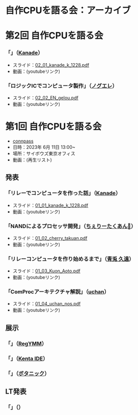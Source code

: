 # 自作CPUを語る会：アーカイブ

# 第2回 自作CPUを語る会

### 「」（[Kanade]()）

- スライド：[02_01_kanade_k_1228.pdf](./02_01_kanade_k_1228.pdf)
- 動画：(youtubeリンク)

### 「ロジックICでコンピュータ製作」（[ノグエレ](https://twitter.com/EN_gelou)）

- スライド：[02_02_EN_gelou.pdf](./02_02_EN_gelou.pdf)
- 動画：(youtubeリンク)

# 第1回 自作CPUを語る会

- [connpass](https://connpass.com/event/278142/)
- 日時：2023年 6月 11日 13:00~
- 場所：サイボウズ東京オフィス
- 動画：(再生リスト)

## 発表

### 「リレーでコンピュータを作った話」（[Kanade](https://twitter.com/kanade_k_1228)）

- スライド：[01_01_kanade_k_1228.pdf](./01_01_kanade_k_1228.pdf)
- 動画：(youtubeリンク)

### 「NANDによるプロセッサ開発」（[ちぇりーたくあん🍒](https://twitter.com/cherry_takuan)）

- スライド：[01_02_cherry_takuan.pdf](./01_02_cherry_takuan.pdf)
- 動画：(youtubeリンク)

### 「リレーコンピュータを作り始めるまで」（[青兎 久遠](https://twitter.com/Kuon_Aoto)）

- スライド：[01_03_Kuon_Aoto.pdf](./01_03_Kuon_Aoto.pdf)
- 動画：(youtubeリンク)

### 「ComProcアーキテクチャ解説」（[uchan](https://twitter.com/uchan_nos)）

- スライド：[01_04_uchan_nos.pdf](./01_04_uchan_nos.pdf)
- 動画：(youtubeリンク)

## 展示

### 「」（[RegYMM](https:///twitter.com/regymm0)）

### 「」（[Kenta IDE](https://twitter.com/ciniml)）

### 「」（[ボタニック](https://twitter.com/botanicfields)）

## LT発表

### 「」（）
